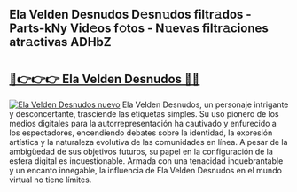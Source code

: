 ## Ela Velden Desnudos D𝚎sn𝚞dos filtr𝚊dos - Parts-kNy Vid𝚎os f𝚘tos - N𝚞evas filtr𝚊ciones atr𝚊ctivas ADHbZ

# <h2><a href="http://mb2kspj.tromn.icu/?c=Ela+Velden+Desnudos">🔗👉👉👉 Ela Velden Desnudos 🔗🔗</a></h2>

[![Ela Velden Desnudos nuevo](https://i.imgur.com/pEAQMta.gif)](http://mb2kspj.tromn.icu/?c=Ela+Velden+Desnudos)
Ela Velden Desnudos, un personaje intrigante y desconcertante, trasciende las etiquetas simples. Su uso pionero de los medios digitales para la autorrepresentación ha cautivado y enfurecido a los espectadores, encendiendo debates sobre la identidad, la expresión artística y la naturaleza evolutiva de las comunidades en línea. A pesar de la ambigüedad de sus objetivos futuros, su papel en la configuración de la esfera digital es incuestionable. Armada con una tenacidad inquebrantable y un encanto innegable, la influencia de Ela Velden Desnudos en el mundo virtual no tiene límites.
